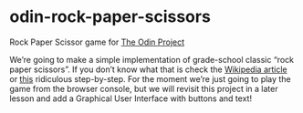 # odin-rock-paper-scissors

Rock Paper Scissor game for [The Odin Project](https://www.theodinproject.com/)

We’re going to make a simple implementation of grade-school classic “rock paper scissors”. If you don’t know what that is check the [Wikipedia article](https://en.wikipedia.org/wiki/Rock_paper_scissors) or [this](https://www.wikihow.com/Play-Rock,-Paper,-Scissors) ridiculous step-by-step. For the moment we’re just going to play the game from the browser console, but we will revisit this project in a later lesson and add a Graphical User Interface with buttons and text!
